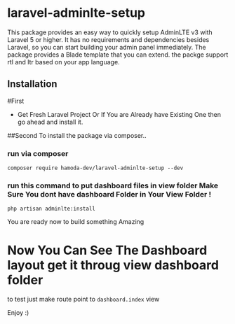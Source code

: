 # laravel-adminlte-setup
This package provides an easy way to quickly setup AdminLTE v3 with Laravel 5 or higher. It has no requirements and dependencies besides Laravel, so you can start building your admin panel immediately. The package provides a Blade template that you can extend. the packge support rtl and ltr based on your app language.

## Installation

#First 
 - Get Fresh Laravel Project Or If You are Already have Existing One then go ahead and install it.

##Second
To install the package via composer..

### run via composer
`composer require hamoda-dev/laravel-adminlte-setup --dev`

### run this command to put dashboard files in view folder Make Sure You dont have dashboard Folder in Your View Folder !
`php artisan adminlte:install`

You are ready now to build something Amazing

# Now You Can See The Dashboard layout get it throug view dashboard folder 
to test just make route point to `dashboard.index` view


Enjoy :)
